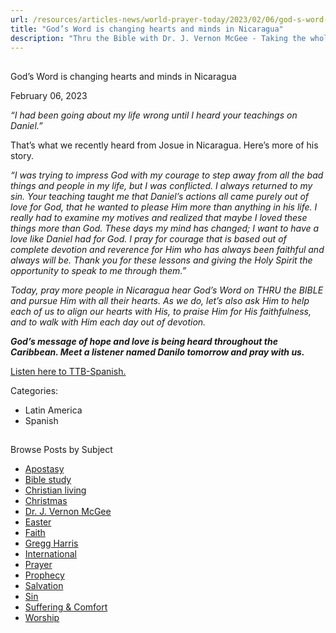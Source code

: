 ```yaml
---
url: /resources/articles-news/world-prayer-today/2023/02/06/god-s-word-is-changing-hearts-and-minds-in-nicaragua
title: "God’s Word is changing hearts and minds in Nicaragua"
description: "Thru the Bible with Dr. J. Vernon McGee - Taking the whole Word to the whole world"
---
```







## 
 God’s Word is changing hearts and minds in Nicaragua


February 06, 2023
![]()




*“I had been going about my life wrong until I heard your teachings on Daniel.”*

That’s what we recently heard from Josue in Nicaragua. Here’s more of his story. 

*“I was trying to impress God with my courage to step away from all the bad things and people in my life, but I was conflicted. I always returned to my sin. Your teaching taught me that Daniel’s actions all came purely out of love for God, that he wanted to please Him more than anything in his life. I really had to examine my motives and realized that maybe I loved these things more than God. These days my mind has changed; I want to have a love like Daniel had for God. I pray for courage that is based out of complete devotion and reverence for Him who has always been faithful and always will be. Thank you for these lessons and giving the Holy Spirit the opportunity to speak to me through them.”*

*Today, pray more people in Nicaragua hear God’s Word on THRU the BIBLE and pursue Him with all their hearts. As we do, let’s also ask Him to help each of us to align our hearts with His, to praise Him for His faithfulness, and to walk with Him each day out of devotion.* 

***God’s message of hope and love is being heard throughout the Caribbean. Meet a listener named Danilo tomorrow and pray with us.***

[Listen here to TTB-Spanish.](https://ttb.twr.org/home/day,0415/language,SPA-LAT)



Categories: 


* Latin America
* Spanish









## 
 Browse Posts by Subject


* [Apostasy](/resources/articles-news/-in-tags/tags/Apostasy)
* [Bible study](/resources/articles-news/-in-tags/tags/Bible-study)
* [Christian living](/resources/articles-news/-in-tags/tags/Christian-living)
* [Christmas](/resources/articles-news/-in-tags/tags/Christmas)
* [Dr. J. Vernon McGee](/resources/articles-news/-in-tags/tags/Dr-J-Vernon-McGee)
* [Easter](/resources/articles-news/-in-tags/tags/easter)
* [Faith](/resources/articles-news/-in-tags/tags/Faith)
* [Gregg Harris](/resources/articles-news/-in-tags/tags/Gregg-Harris)
* [International](/resources/articles-news/-in-tags/tags/International)
* [Prayer](/resources/articles-news/-in-tags/tags/prayer)
* [Prophecy](/resources/articles-news/-in-tags/tags/Prophecy)
* [Salvation](/resources/articles-news/-in-tags/tags/Salvation)
* [Sin](/resources/articles-news/-in-tags/tags/sin)
* [Suffering & Comfort](/resources/articles-news/-in-tags/tags/Suffering-Comfort)
* [Worship](/resources/articles-news/-in-tags/tags/worship)






